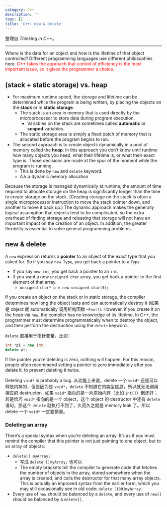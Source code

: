 ```yaml
---
category: C++
description: ''
tags: []
title: 'C++: new & delete'
---
```


整理自 _Thinking in C++_。

-----

Where is the data for an object and how is the lifetime of that object controlled? Different programming languages use different philosophies here. <font color="red">C++ takes the approach that control of efficiency is the most important issue, so it gives the programmer a choice.</font>

## (stack + static storage) vs. heap

* For maximum runtime speed, the storage and lifetime can be determined while the program is being written, by placing the objects on the **stack** or in **static storage**. 
	* The stack is an area in memory that is used directly by the microprocessor to store data during program execution. 
		* Variables on the stack are sometimes called **automatic** or **scoped** variables. 
	* The static storage area is simply a fixed patch of memory that is allocated before the program begins to run.
* The second approach is to create objects dynamically in a pool of memory called the **heap**. In this approach you don’t know until runtime how many objects you need, what their lifetime is, or what their exact type is. Those decisions are made at the spur of the moment while the program is running.
	* This is done by `new` and `delete` keyword.
	* A.k.a dynamic memory allocation
	
Because the storage is managed dynamically at runtime, the amount of time required to allocate storage on the heap is significantly longer than the time to create storage on the stack. (Creating storage on the stack is often a single microprocessor instruction to move the stack pointer down, and another to move it back up.) The dynamic approach makes the generally logical assumption that objects tend to be complicated, so the extra overhead of finding storage and releasing that storage will not have an important impact on the creation of an object. In addition, the greater flexibility is essential to solve general programming problems.

## new & delete

A `new` expression returns a **pointer** to an object of the exact type that you asked for. So if you say `new Type`, you get back a pointer to a `Type`. 

* If you say `new int`, you get back a pointer to an `int`. 
* If you want a new `unsigned char` array, you get back a pointer to the first element of that array.
	* `unsigned char* b = new unsigned char[5];`
	
If you create an object on the stack or in static storage, the compiler determines how long the object lasts and can automatically destroy it (如果是 object 就 automatically 调用析构函数 `~Foo()`). However, if you create it on the heap via `new`, the compiler has no knowledge of its lifetime. In C++, the programmer must determine programmatically when to destroy the object, and then perform the destruction using the `delete` keyword.
	
`delete` 直接用于指针变量，比如：

```cpp
int *pi = new int;
delete pi;
```

If the pointer you’re deleting is zero, nothing will happen. For this reason, people often recommend setting a pointer to zero immediately after you delete it, to prevent deleting it twice.

Deleting `void*` is probably a bug. 从功能上来说，delete 一个 `void*` 还是可以释放内存的，但是因为是 `void*`，`delete` 不知道它的类型信息，所以就无法调用相应的 destructor。如果 `void*` 指向的是一片原始内存（比如 `int[]`）倒还好；若是恰巧 `void*` 指向的是一个 object，这个 object 的 destructor 中还有 `delete` 语句，那这个 `delete` 就执行不到了，久而久之就是 memory leak 了。所以 delete 一个 `void*` 一定要慎重。

### Deleting an array 

There’s a special syntax when you’re deleting an array. It’s as if you must remind the compiler that this pointer is not just pointing to one object, but to an array of objects:

* `delete[] myArray;`
	* 写成 `delete []myArray;` 也可以
	* The empty brackets tell the compiler to generate code that fetches the number of objects in the array, stored somewhere when the array is created, and calls the destructor for that many array objects. This is actually an improved syntax from the earlier form, which you may still occasionally see in old code: `delete [100]myArray;`
* Every use of `new` should be balanced by a `delete`, and every use of `new[]` should be balanced by a `delete[]`.
